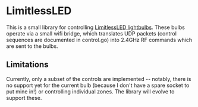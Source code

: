 LimitlessLED
============
This is a small library for controlling [LimitlessLED lightbulbs][1].  These bulbs operate via a small wifi bridge, which translates UDP packets (control sequences are documented in control.go) into 2.4GHz RF commands which are sent to the bulbs.

[1]: http://www.limitlessled.com/

Limitations
-----------
Currently, only a subset of the controls are implemented -- notably, there is no support yet for the current bulb (because I don't have a spare socket to put mine in!) or controlling individual zones.  The library will evolve to support these.
